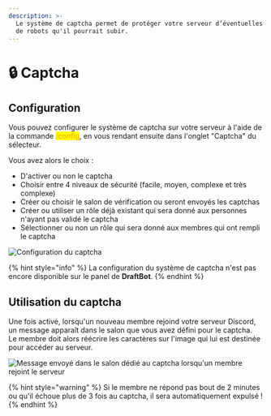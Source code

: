 ```yaml
---
description: >-
  Le système de captcha permet de protéger votre serveur d’éventuelles attaques
  de robots qu'il pourrait subir.
---
```


# 🔒 Captcha

## Configuration

Vous pouvez configurer le système de captcha sur votre serveur à l'aide de la commande <mark style="color:orange;">/config</mark>, en vous rendant ensuite dans l'onglet "Captcha" du sélecteur.

Vous avez alors le choix :
* D'activer ou non le captcha
* Choisir entre 4 niveaux de sécurité (facile, moyen, complexe et très complexe)
* Créer ou choisir le salon de vérification ou seront envoyés les captchas
* Créer ou utiliser un rôle déjà existant qui sera donné aux personnes n'ayant pas validé le captcha
* Sélectionner ou non un rôle qui sera donné aux membres qui ont rempli le captcha

![Configuration du captcha](../../.gitbook/assets/captcha/view.png)

{% hint style="info" %}
La configuration du système de captcha n'est pas encore disponible sur le panel de **DraftBot**.
{% endhint %}

## Utilisation du captcha

Une fois activé, lorsqu'un nouveau membre rejoind votre serveur Discord, un message apparaît dans le salon que vous avez défini pour le captcha.\
Le membre doit alors réécrire les caractères sur l'image qui lui est destinée pour accéder au serveur.

![Message envoyé dans le salon dédié au captcha lorsqu'un membre rejoint le serveur](../../.gitbook/assets/captcha/view_arrival.png)

{% hint style="warning" %}
Si le membre ne répond pas bout de 2 minutes ou qu'il échoue plus de 3 fois au captcha, il sera automatiquement expulsé !
{% endhint %}